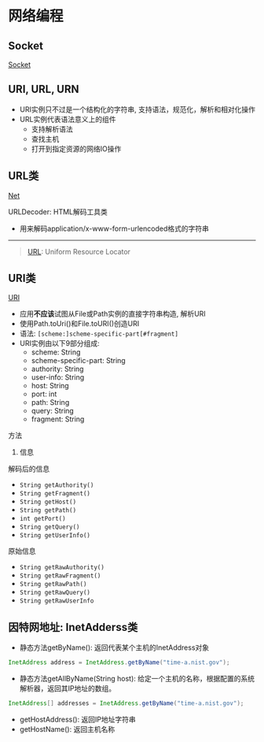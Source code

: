# 网络编程

## Socket

[Socket](java-socket.md)

## URI, URL, URN

- URI实例只不过是一个结构化的字符串, 支持语法，规范化，解析和相对化操作
- URL实例代表语法意义上的组件
  - 支持解析语法
  - 查找主机
  - 打开到指定资源的网络IO操作

## URL类


[Net](java-net-url.md)

URLDecoder: HTML解码工具类

- 用来解码application/x-www-form-urlencoded格式的字符串

***

> [URL](http-url-and-uri): Uniform Resource Locator

## URI类

[URI](network-uri.md)

- 应用**不应该**试图从File或Path实例的直接字符串构造, 解析URI
- 使用Path.toUri()和File.toURI()创造URI
- 语法: `[scheme:]scheme-specific-part[#fragment]`
- URI实例由以下9部分组成:
  - scheme: String
  - scheme-specific-part: String
  - authority: String
  - user-info: String
  - host: String
  - port: int
  - path: String
  - query: String
  - fragment: String

方法

1. 信息

解码后的信息

- `String getAuthority()`
- `String getFragment()`
- `String getHost()`
- `String getPath()`
- `int getPort()`
- `String getQuery()`
- `String getUserInfo()`

原始信息

- `String getRawAuthority()`
- `String getRawFragment()`
- `String getRawPath()`
- `String getRawQuery()`
- `String getRawUserInfo`

## 因特网地址: InetAdderss类

- 静态方法getByName(): 返回代表某个主机的InetAddress对象

```java
InetAddress address = InetAddress.getByName("time-a.nist.gov");
```

- 静态方法getAllByName(String host): 给定一个主机的名称，根据配置的系统解析器，返回其IP地址的数组。

```java
InetAddress[] addresses = InetAddress.getByName("time-a.nist.gov");
```

- getHostAddress(): 返回IP地址字符串
- getHostName(): 返回主机名称
